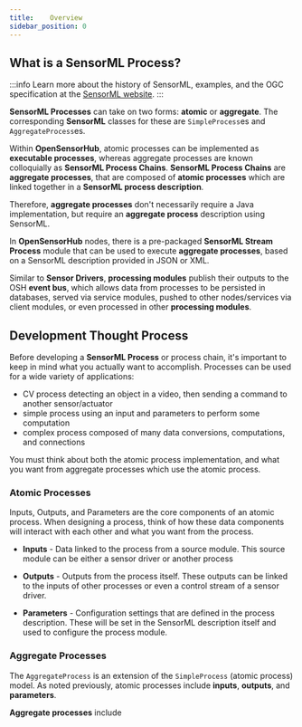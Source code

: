 ```yaml
---
title:    Overview
sidebar_position: 0
---
```


## What is a SensorML Process?

:::info
Learn more about the history of SensorML, examples, and the OGC specification at the [SensorML website](http://sensorml.com/index.html).
:::

**SensorML Processes** can take on two forms: **atomic** or **aggregate**.
The corresponding **SensorML** classes for these are `SimpleProcess`es and `AggregateProcess`es.

Within **OpenSensorHub**, atomic processes can be implemented as **executable processes**, whereas aggregate processes are known colloquially as **SensorML Process Chains**.
**SensorML Process Chains** are **aggregate processes**, that are composed of **atomic processes** which are linked together in a **SensorML process description**.

Therefore, **aggregate processes** don't necessarily require a Java implementation, but require an **aggregate process** description using SensorML.

In **OpenSensorHub** nodes, there is a pre-packaged **SensorML Stream Process** module that can be used to execute **aggregate processes**, based on a SensorML description provided in JSON or XML. 

Similar to **Sensor Drivers**, **processing modules** publish their outputs to the OSH **event bus**, which allows data from processes to be persisted in databases, 
served via service modules, pushed to other nodes/services via client modules, or even processed in other **processing modules**.

## Development Thought Process

Before developing a **SensorML Process** or process chain, it's important to keep in mind what you actually want to accomplish.
Processes can be used for a wide variety of applications:
- CV process detecting an object in a video, then sending a command to another sensor/actuator
- simple process using an input and parameters to perform some computation
- complex process composed of many data conversions, computations, and connections

You must think about both the atomic process implementation, and what you want from aggregate processes which use the atomic process.

### Atomic Processes
Inputs, Outputs, and Parameters are the core components of an atomic process. 
When designing a process, think of how these data components will interact with each other and what you want from the process.

- **Inputs** - Data linked to the process from a source module. This source module can be either a sensor driver or another process

- **Outputs** - Outputs from the process itself. These outputs can be linked to the inputs of other processes or even a control stream of a sensor driver.

- **Parameters** - Configuration settings that are defined in the process description. These will be set in the SensorML description itself and used to configure the process module.

### Aggregate Processes
The `AggregateProcess` is an extension of the `SimpleProcess` (atomic process) model.
As noted previously, atomic processes include **inputs**, **outputs**, and **parameters**.

**Aggregate processes** include 
